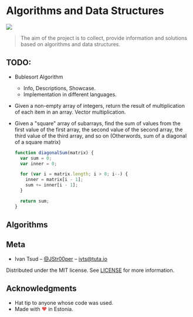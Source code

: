 # Algorithms and Data Structures

![](https://img.shields.io/badge/license-MIT-yellow.svg)

> The aim of the project is to collect, provide information and solutions based on algorithms and data structures.

## TODO:

- Bublesort Algorithm

  - Info, Descriptions, Showcase.
  - Implementation in different languages.

- Given a non-empty array of integers, return the result of multiplication of each item in an array. Vector multiplication.

- Given a "square" array of subarrays, find the sum of values from the first value of the first array, the second value of the second array, the third value of the third array, and so on (Otherwords, sum of a diagonal of a square matrix)

  ```javascript
  function diagonalSum(matrix) {
    var sum = 0;
    var inner = 0;

    for (var i = matrix.length; i > 0; i--) {
      inner = matrix[i - 1];
      sum += inner[i - 1];
    }

    return sum;
  }
  ```

## Algorithms

## Meta

- Ivan Tsud – [@JStr00per](https://twitter.com/JStr00per) – ivts@tuta.io

Distributed under the MIT license. See [LICENSE](LICENSE) for more information.

## Acknowledgments

- Hat tip to anyone whose code was used.
- Made with <span style="color: #e25555;">&#9829;</span> in Estonia.
